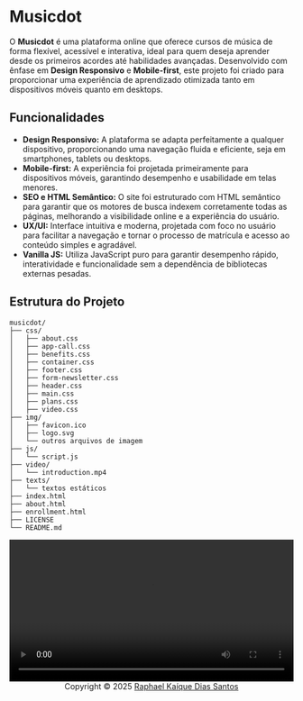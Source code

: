 # Musicdot
O **Musicdot** é uma plataforma online que oferece cursos de música de forma flexível, acessível e interativa, ideal para quem deseja aprender desde os primeiros acordes até habilidades avançadas. Desenvolvido com ênfase em **Design Responsivo** e **Mobile-first**, este projeto foi criado para proporcionar uma experiência de aprendizado otimizada tanto em dispositivos móveis quanto em desktops.

## Funcionalidades
- **Design Responsivo:** A plataforma se adapta perfeitamente a qualquer dispositivo, proporcionando uma navegação fluida e eficiente, seja em smartphones, tablets ou desktops.
- **Mobile-first:** A experiência foi projetada primeiramente para dispositivos móveis, garantindo desempenho e usabilidade em telas menores.
- **SEO e HTML Semântico:** O site foi estruturado com HTML semântico para garantir que os motores de busca indexem corretamente todas as páginas, melhorando a visibilidade online e a experiência do usuário.
- **UX/UI:** Interface intuitiva e moderna, projetada com foco no usuário para facilitar a navegação e tornar o processo de matrícula e acesso ao conteúdo simples e agradável.
- **Vanilla JS:** Utiliza JavaScript puro para garantir desempenho rápido, interatividade e funcionalidade sem a dependência de bibliotecas externas pesadas.

## Estrutura do Projeto

```plaintext
musicdot/
├── css/
│   ├── about.css
│   ├── app-call.css
│   ├── benefits.css
│   ├── container.css
│   ├── footer.css
│   ├── form-newsletter.css
│   ├── header.css
│   ├── main.css
│   ├── plans.css
│   ├── video.css
├── img/
│   ├── favicon.ico
│   ├── logo.svg
│   └── outros arquivos de imagem
├── js/
│   └── script.js
├── video/
│   └── introduction.mp4
├── texts/
│   └── textos estáticos
├── index.html
├── about.html
├── enrollment.html
├── LICENSE
└── README.md
```

<video width="100%" height="auto" controls autoplay>
  <source src="./video/musicdot.mp4" type="video/mp4">
</video>

<div align="center">Copyright &copy; 2025 <a href="https://github.com/raphaelkaique1">Raphael Kaíque Dias Santos</a></div>